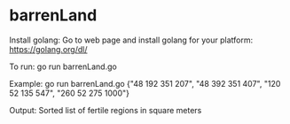 # barrenLand
Install golang:
Go to web page and install golang for your platform: https://golang.org/dl/

To run:
go run barrenLand.go <Barren Land Coordinates>

Example: go run barrenLand.go {"48 192 351 207", "48 392 351 407",
  "120 52 135 547", "260 52 275 1000"}

Output: Sorted list of fertile regions in square meters
